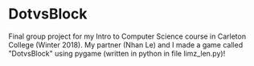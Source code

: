 # DotvsBlock
Final group project for my Intro to Computer Science course in Carleton College (Winter 2018). My partner (Nhan Le) and I made a game called "DotvsBlock" using pygame (written in python in file limz_len.py)!
